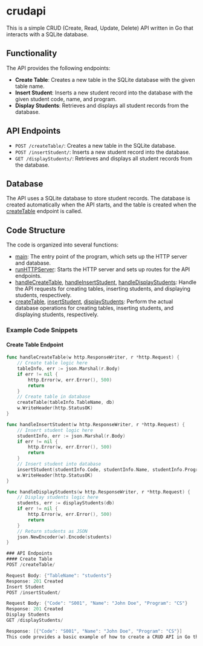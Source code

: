  # crudapi
 
 This is a simple CRUD (Create, Read, Update, Delete) API written in Go that interacts with a SQLite database.
 
 ## Functionality
 
 The API provides the following endpoints:
 
 * **Create Table**: Creates a new table in the SQLite database with the given table name.
 * **Insert Student**: Inserts a new student record into the database with the given student code, name, and program.
 * **Display Students**: Retrieves and displays all student records from the database.
 
 ## API Endpoints
 
 * `POST /createTable/`: Creates a new table in the SQLite database.
 * `POST /insertStudent/`: Inserts a new student record into the database.
 * `GET /displayStudents/`: Retrieves and displays all student records from the database.
 
 ## Database
 
 The API uses a SQLite database to store student records. The database is created automatically when the API starts, and the table is created when the [createTable](cci:1://file:///f:/GO/crudapi/main.go:175:0-208:1) endpoint is called.
 
 ## Code Structure
 
 The code is organized into several functions:
 
 * [main](https://github.com/SgudkovGO/crudapi/main.gomain.go#L28-40): The entry point of the program, which sets up the HTTP server and database.
 * [runHTTPServer](cci:1://file:///f:/GO/crudapi/main.go:41:0-56:1): Starts the HTTP server and sets up routes for the API endpoints.
 * [handleCreateTable](cci:1://file:///f:/GO/crudapi/main.go:58:0-98:1), [handleInsertStudent](cci:1://file:///f:/GO/crudapi/main.go:100:0-142:1), [handleDisplayStudents](cci:1://file:///f:/GO/crudapi/main.go:144:0-173:1): Handle the API requests for creating tables, inserting students, and displaying students, respectively.
 * [createTable](cci:1://file:///f:/GO/crudapi/main.go:175:0-208:1), [insertStudent](cci:1://file:///f:/GO/crudapi/main.go:210:0-241:1), [displayStudents](cci:1://file:///f:/GO/crudapi/main.go:243:0-266:1): Perform the actual database operations for creating tables, inserting students, and displaying students, respectively.
 
 ### Example Code Snippets
 
 #### Create Table Endpoint
 
 ```go
 func handleCreateTable(w http.ResponseWriter, r *http.Request) {
     // Create table logic here
     tableInfo, err := json.Marshal(r.Body)
     if err != nil {
         http.Error(w, err.Error(), 500)
         return
     }
     // Create table in database
     createTable(tableInfo.TableName, db)
     w.WriteHeader(http.StatusOK)
 }

 func handleInsertStudent(w http.ResponseWriter, r *http.Request) {
     // Insert student logic here
     studentInfo, err := json.Marshal(r.Body)
     if err != nil {
         http.Error(w, err.Error(), 500)
         return
     }
     // Insert student into database
     insertStudent(studentInfo.Code, studentInfo.Name, studentInfo.Program, db)
     w.WriteHeader(http.StatusOK)
 }

 func handleDisplayStudents(w http.ResponseWriter, r *http.Request) {
     // Display students logic here
     students, err := displayStudents(db)
     if err != nil {
         http.Error(w, err.Error(), 500)
         return
     }
     // Return students as JSON
     json.NewEncoder(w).Encode(students)
 }

### API Endpoints
#### Create Table
POST /createTable/

Request Body: {"TableName": "students"}
Response: 201 Created
Insert Student
POST /insertStudent/

Request Body: {"Code": "S001", "Name": "John Doe", "Program": "CS"}
Response: 201 Created
Display Students
GET /displayStudents/

Response: [{"Code": "S001", "Name": "John Doe", "Program": "CS"}]
This code provides a basic example of how to create a CRUD API in Go that interacts with a SQLite database.

